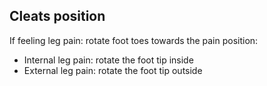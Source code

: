 ## Cleats position

If feeling leg pain: rotate foot toes towards the pain position:

- Internal leg pain: rotate the foot tip inside
- External leg pain: rotate the foot tip outside
